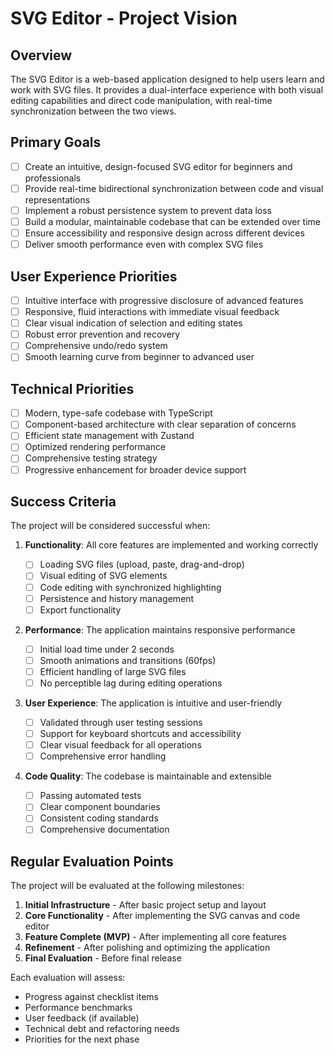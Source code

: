 # SVG Editor - Project Vision

## Overview

The SVG Editor is a web-based application designed to help users learn and work with SVG files. It provides a dual-interface experience with both visual editing capabilities and direct code manipulation, with real-time synchronization between the two views.

## Primary Goals

- [ ] Create an intuitive, design-focused SVG editor for beginners and professionals
- [ ] Provide real-time bidirectional synchronization between code and visual representations
- [ ] Implement a robust persistence system to prevent data loss
- [ ] Build a modular, maintainable codebase that can be extended over time
- [ ] Ensure accessibility and responsive design across different devices
- [ ] Deliver smooth performance even with complex SVG files

## User Experience Priorities

- [ ] Intuitive interface with progressive disclosure of advanced features
- [ ] Responsive, fluid interactions with immediate visual feedback
- [ ] Clear visual indication of selection and editing states
- [ ] Robust error prevention and recovery
- [ ] Comprehensive undo/redo system
- [ ] Smooth learning curve from beginner to advanced user

## Technical Priorities

- [ ] Modern, type-safe codebase with TypeScript
- [ ] Component-based architecture with clear separation of concerns
- [ ] Efficient state management with Zustand
- [ ] Optimized rendering performance
- [ ] Comprehensive testing strategy
- [ ] Progressive enhancement for broader device support

## Success Criteria

The project will be considered successful when:

1. **Functionality**: All core features are implemented and working correctly

   - [ ] Loading SVG files (upload, paste, drag-and-drop)
   - [ ] Visual editing of SVG elements
   - [ ] Code editing with synchronized highlighting
   - [ ] Persistence and history management
   - [ ] Export functionality

2. **Performance**: The application maintains responsive performance

   - [ ] Initial load time under 2 seconds
   - [ ] Smooth animations and transitions (60fps)
   - [ ] Efficient handling of large SVG files
   - [ ] No perceptible lag during editing operations

3. **User Experience**: The application is intuitive and user-friendly

   - [ ] Validated through user testing sessions
   - [ ] Support for keyboard shortcuts and accessibility
   - [ ] Clear visual feedback for all operations
   - [ ] Comprehensive error handling

4. **Code Quality**: The codebase is maintainable and extensible
   - [ ] Passing automated tests
   - [ ] Clear component boundaries
   - [ ] Consistent coding standards
   - [ ] Comprehensive documentation

## Regular Evaluation Points

The project will be evaluated at the following milestones:

1. **Initial Infrastructure** - After basic project setup and layout
2. **Core Functionality** - After implementing the SVG canvas and code editor
3. **Feature Complete (MVP)** - After implementing all core features
4. **Refinement** - After polishing and optimizing the application
5. **Final Evaluation** - Before final release

Each evaluation will assess:

- Progress against checklist items
- Performance benchmarks
- User feedback (if available)
- Technical debt and refactoring needs
- Priorities for the next phase
